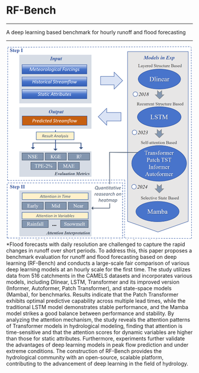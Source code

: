 # RF-Bench
***
A deep learning based benchmark for hourly runoff and flood forecasting
***
![Image text](https://github.com/binbinlan/RF-Bench/blob/main/fig1.png)
*Flood forecasts with daily resolution are challenged to capture the rapid changes in runoff over short periods. To address this, this paper proposes a benchmark evaluation for runoff and flood forecasting based on deep learning (RF-Bench) and conducts a large-scale fair comparison of various deep learning models at an hourly scale for the first time. The study utilizes data from 516 catchments in the CAMELS datasets and incorporates various models, including Dlinear, LSTM, Transformer and its improved version (Informer, Autoformer, Patch Transformer), and state-space models (Mamba), for benchmarks. Results indicate that the Patch Transformer exhibits optimal predictive capability across multiple lead times, while the traditional LSTM model demonstrates stable performance, and the Mamba model strikes a good balance between performance and stability. By analyzing the attention mechanism, the study reveals the attention patterns of Transformer models in hydrological modeling, finding that attention is time-sensitive and that the attention scores for dynamic variables are higher than those for static attributes. Furthermore, experiments further validate the advantages of deep learning models in peak flow prediction and under extreme conditions. The construction of RF-Bench provides the hydrological community with an open-source, scalable platform, contributing to the advancement of deep learning in the field of hydrology.

